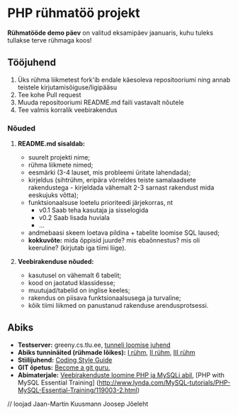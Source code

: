 # PHP rühmatöö projekt
**Rühmatööde demo päev** on valitud eksamipäev jaanuaris, kuhu tuleks tullakse terve rühmaga koos!

## Tööjuhend
1. Üks rühma liikmetest fork'ib endale käesoleva repositooriumi ning annab teistele kirjutamisõiguse/ligipääsu
1. Tee kohe Pull request
1. Muuda repositooriumi README.md faili vastavalt nõutele
1. Tee valmis korralik veebirakendus

### Nõuded

1. **README.md sisaldab:**
    * suurelt projekti nime;
    * rühma liikmete nimed;
    * eesmärki (3-4 lauset, mis probleemi üritate lahendada);
    * kirjeldus (sihtrühm, eripära võrreldes teiste samalaadsete rakendustega - kirjeldada vähemalt 2-3 sarnast rakendust mida eeskujuks võtta);
    * funktsionaalsuse loetelu prioriteedi järjekorras, nt
        * v0.1 Saab teha kasutaja ja sisselogida
        * v0.2 Saab lisada huviala
        * ...
    * andmebaasi skeem loetava pildina + tabelite loomise SQL laused;
    * **kokkuvõte:** mida õppisid juurde? mis ebaõnnestus? mis oli keeruline? (kirjutab iga tiimi liige).


2. **Veebirakenduse nõuded:**
    * kasutusel on vähemalt 6 tabelit;
    * kood on jaotatud klassidesse;
    * muutujad/tabelid on inglise keeles;
    * rakendus on piisava funktsionaalsusega ja turvaline;
    * kõik tiimi liikmed on panustanud rakenduse arendusprotsessi.

## Abiks
* **Testserver:** greeny.cs.tlu.ee, [tunneli loomise juhend](http://minitorn.tlu.ee/~jaagup/kool/java/kursused/09/veebipr/naited/greenytunnel/greenytunnel.pdf)
* **Abiks tunninäited (rühmade lõikes):** [I rühm](https://github.com/veebiprogrammeerimine-2015s?utf8=%E2%9C%93&query=-I-ruhm), [II rühm](https://github.com/veebiprogrammeerimine-2015s?utf8=%E2%9C%93&query=-II-ruhm), [III rühm](https://github.com/veebiprogrammeerimine-2015s?utf8=%E2%9C%93&query=-III-ruhm)
* **Stiilijuhend:** [Coding Style Guide](http://www.php-fig.org/psr/psr-2/)
* **GIT õpetus:** [Become a git guru.](https://www.atlassian.com/git/tutorials/)
* **Abimaterjale:** [Veebirakenduste loomine PHP ja MySQLi abil](http://minitorn.tlu.ee/~jaagup/kool/java/loeng/veebipr/veebipr1.pdf), [PHP with MySQL Essential Training] (http://www.lynda.com/MySQL-tutorials/PHP-MySQL-Essential-Training/119003-2.html)

// loojad
Jaan-Martin Kuusmann
Joosep Jõeleht
